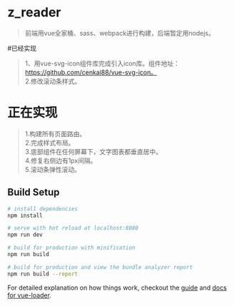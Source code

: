 # z_reader

> 前端用vue全家桶、sass、webpack进行构建，后端暂定用nodejs。

#已经实现
>1、用vue-svg-icon组件库完成引入icon库。组件地址：https://github.com/cenkai88/vue-svg-icon。    
>2.修改滚动条样式。


# 正在实现    
>1.构建所有页面路由。        
>2.完成样式布局。    
>3.底部组件在任何屏幕下，文字图表都垂直居中。    
>4.修复右侧边有1px间隔。    
>5.滚动条弹性滚动。

## Build Setup

``` bash
# install dependencies
npm install

# serve with hot reload at localhost:8080
npm run dev

# build for production with minification
npm run build

# build for production and view the bundle analyzer report
npm run build --report
```

For detailed explanation on how things work, checkout the [guide](http://vuejs-templates.github.io/webpack/) and [docs for vue-loader](http://vuejs.github.io/vue-loader).
